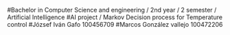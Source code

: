 #Bachelor in Computer Science and engineering / 2nd year / 2 semester / Artificial Intelligence
#AI project / Markov Decision process for Temperature control
#József Iván Gafo           100456709
#Marcos González vallejo    100472206